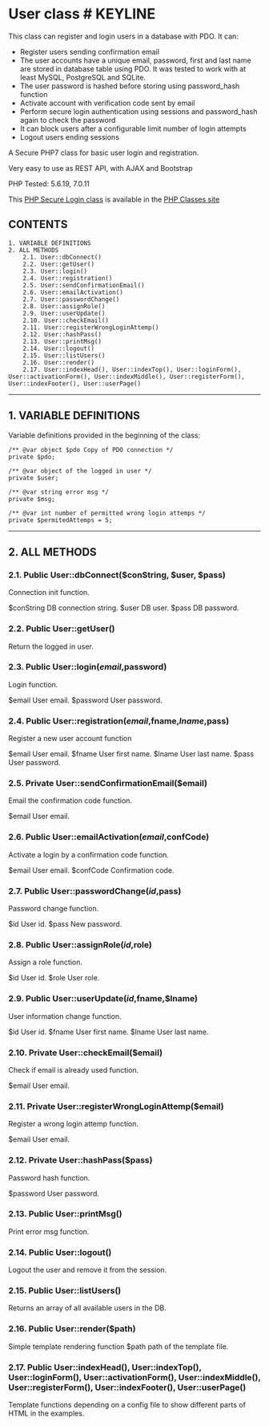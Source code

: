# User class # KEYLINE
This class can register and login users in a database with PDO. It can:

- Register users sending confirmation email
- The user accounts have a unique email, password, first and last name are stored in database table using PDO. It was tested to work with at least MySQL, PostgreSQL and SQLite.
- The user password is hashed before storing using password_hash function
- Activate account with verification code sent by email
- Perform secure login authentication using sessions and password_hash again to check the password
- It can block users after a configurable limit number of login attempts
- Logout users ending sessions

A Secure PHP7 class for basic user login and registration.

Very easy to use as REST API, with AJAX and Bootstrap


PHP Tested: 5.6.19, 7.0.11

This [PHP Secure Login class](https://www.phpclasses.org/package/10087-PHP-Register-and-login-users-in-a-database-with-PDO.html) is available in the [PHP Classes site](https://www.phpclasses.org)


## CONTENTS

	1. VARIABLE DEFINITIONS
	2. ALL METHODS
		2.1. User::dbConnect()
		2.2. User::getUser()
		2.3. User::login()
		2.4. User::registration()
		2.5. User::sendConfirmationEmail()
		2.6. User::emailActivation()
		2.7. User::passwordChange()
		2.8. User::assignRole()
		2.9. User::userUpdate()
		2.10. User::checkEmail()
		2.11. User::registerWrongLoginAttemp()
		2.12. User::hashPass()
		2.13. User::printMsg()
		2.14. User::logout()
		2.15. User::listUsers()
		2.16. User::render()
		2.17. User::indexHead(), User::indexTop(), User::loginForm(), User::activationForm(), User::indexMiddle(), User::registerForm(), User::indexFooter(), User::userPage()

* * *


## 1. VARIABLE DEFINITIONS

Variable definitions provided in the beginning of the class:

	/** @var object $pdo Copy of PDO connection */
	private $pdo;

	/** @var object of the logged in user */
	private $user;

	/** @var string error msg */
	private $msg;

	/** @var int number of permitted wrong login attemps */
	private $permitedAttemps = 5;
	
* * *
	
	
## 2. ALL METHODS

### 2.1. Public User::dbConnect($conString, $user, $pass)

Connection init function.

$conString		DB connection string.
$user			DB user.
$pass			DB password.

### 2.2. Public User::getUser()

Return the logged in user.

### 2.3. Public User::login($email,$password)

Login function. 

$email			User email.
$password		User password.

### 2.4. Public User::registration($email,$fname,$lname,$pass)

Register a new user account function

$email			User email.
$fname			User first name.
$lname			User last name.
$pass 			User password.

### 2.5. Private User::sendConfirmationEmail($email)

Email the confirmation code function.

$email			User email.

### 2.6. Public User::emailActivation($email,$confCode)

Activate a login by a confirmation code function.

$email			User email.
$confCode		Confirmation code.

### 2.7. Public User::passwordChange($id,$pass)

Password change function.

$id			User id.
$pass			New password.

### 2.8. Public User::assignRole($id,$role)

Assign a role function.

$id			User id.
$role			User role.

### 2.9. Public User::userUpdate($id,$fname,$lname)

User information change function.

$id			User id.
$fname			User first name.
$lname			User last name.

### 2.10. Private User::checkEmail($email)

Check if email is already used function.

$email			User email.

### 2.11. Private User::registerWrongLoginAttemp($email)

Register a wrong login attemp function.

$email			User email.

### 2.12. Private User::hashPass($pass)

Password hash function.

$password		User password.

### 2.13. Public User::printMsg()

Print error msg function.

### 2.14. Public User::logout()

Logout the user and remove it from the session.

### 2.15. Public User::listUsers()

Returns an array of all available users in the DB.

### 2.16. Public User::render($path)

Simple template rendering function
$path	path of the template file.

### 2.17. Public User::indexHead(), User::indexTop(), User::loginForm(), User::activationForm(), User::indexMiddle(), User::registerForm(), User::indexFooter(), User::userPage()

Template functions depending on a config file to show different parts of HTML in the examples.
